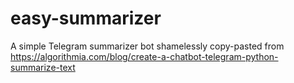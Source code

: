 # easy-summarizer
A simple Telegram summarizer bot shamelessly copy-pasted from https://algorithmia.com/blog/create-a-chatbot-telegram-python-summarize-text
